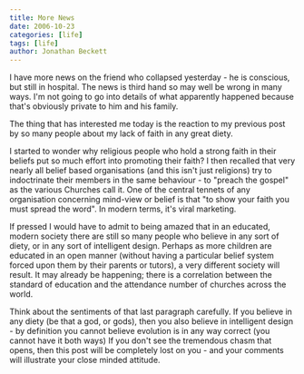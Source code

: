```yaml
---
title: More News
date: 2006-10-23
categories: [life]
tags: [life]
author: Jonathan Beckett
---
```


I have more news on the friend who collapsed yesterday - he is conscious, but still in hospital. The news is third hand so may well be wrong in many ways. I'm not going to go into details of what apparently happened because that's obviously private to him and his family.

The thing that has interested me today is the reaction to my previous post by so many people about my lack of faith in any great diety.

I started to wonder why religious people who hold a strong faith in their beliefs put so much effort into promoting their faith? I then recalled that very nearly all belief based organisations (and this isn't just religions) try to indoctrinate their members in the same behaviour - to "preach the gospel" as the various Churches call it. One of the central tennets of any organisation concerning mind-view or belief is that "to show your faith you must spread the word". In modern terms, it's viral marketing.

If pressed I would have to admit to being amazed that in an educated, modern society there are still so many people who believe in any sort of diety, or in any sort of intelligent design. Perhaps as more children are educated in an open manner (without having a particular belief system forced upon them by their parents or tutors), a very different society will result. It may already be happening; there is a correlation between the standard of education and the attendance number of churches across the world.

Think about the sentiments of that last paragraph carefully. If you believe in any diety (be that a god, or gods), then you also believe in intelligent design - by definition you cannot believe evolution is in any way correct (you cannot have it both ways) If you don't see the tremendous chasm that opens, then this post will be completely lost on you - and your comments will illustrate your close minded attitude.